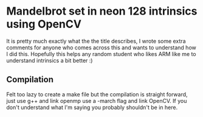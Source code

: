 # Mandelbrot set in neon 128 intrinsics using OpenCV
It is pretty much exactly what the the title describes, I wrote some extra comments for anyone who comes across this and wants to understand how I did this. Hopefully this helps any random student who likes ARM like me to understand intrinsics a bit better :)

## Compilation
Felt too lazy to create a make file but the compilation is straight forward, just use g++ and link openmp use a -march flag and link OpenCV. If you don't understand what I'm saying you probably shouldn't be in here.
